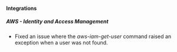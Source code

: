 
#### Integrations

##### AWS - Identity and Access Management

- Fixed an issue where the *aws-iam-get-user* command raised an exception when a user was not found.
